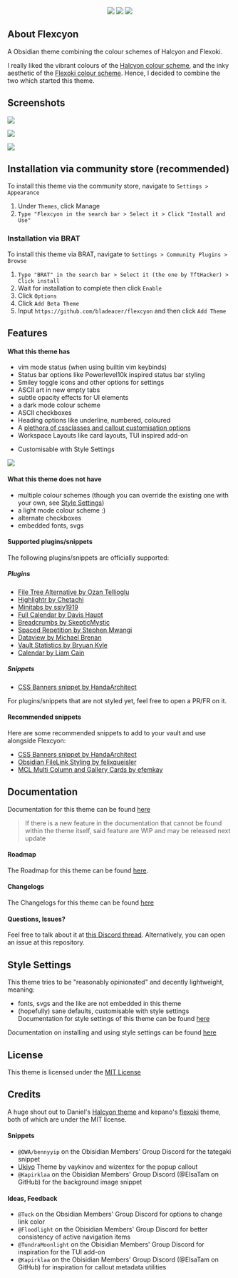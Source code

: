<p align="center">
    <img src="https://img.shields.io/badge/downloads-400+-6E4E9B?style=for-the-badge&logo=obsidian&color=%23483699">
    <img src="https://img.shields.io/github/license/bladeacer/flexcyon?style=for-the-badge">
    <img src="https://img.shields.io/github/v/release/bladeacer/flexcyon?style=for-the-badge&sort=semver">
</p>

## About Flexcyon
A Obsidian theme combining the colour schemes of Halcyon and Flexoki.

I really liked the vibrant colours of the [Halcyon colour scheme](https://halcyon-theme.netlify.app/), and the inky aesthetic of the [Flexoki colour scheme](https://stephango.com/flexoki). Hence, I decided to combine the two which started this theme.

## Screenshots
![](./docs/screenshots/showcase1.png)

![](./docs/screenshots/showcase2.png)

![](./docs/screenshots/showcase3.png)

## Installation via community store (recommended)
To install this theme via the community store, navigate to  `Settings > Appearance`
1. Under `Themes`, click Manage
2. `Type "Flexcyon in the search bar > Select it > Click "Install and Use"`

### Installation via BRAT
To install this theme via BRAT, navigate to `Settings > Community Plugins > Browse` 
1. `Type "BRAT" in the search bar > Select it (the one by TftHacker) > Click install`
2. Wait for installation to complete then click `Enable`
3. Click `Options`
4. Click `Add Beta Theme`
5. Input `https://github.com/bladeacer/flexcyon` and then click `Add Theme`

## Features
#### What this theme has
- vim mode status (when using builtin vim keybinds)
- Status bar options like Powerlevel10k inspired status bar styling
- Smiley toggle icons and other options for settings
- ASCII art in new empty tabs
- subtle opacity effects for UI elements
- a dark mode colour scheme
- ASCII checkboxes 
- Heading options like underline, numbered, coloured
- A [plethora of cssclasses and callout customisation options](https://github.com/bladeacer/flexcyon/tree/master/docs/cssclasses.md)
- Workspace Layouts like card layouts, TUI inspired add-on
<!-- - Configure left and right sidebar background images -->
- Customisable with Style Settings


![](./docs/screenshots/ascii_checkboxes1.png)


#### What this theme does not have
- multiple colour schemes (though you can override the existing one with your own, see [Style Settings](#style-settings))
- a light mode colour scheme :)
- alternate checkboxes
- embedded fonts, svgs

#### Supported plugins/snippets
The following plugins/snippets are officially supported:
##### Plugins
- [File Tree Alternative by Ozan Tellioglu](https://github.com/ozntel/file-tree-alternative)
- [Highlightr by Chetachi](https://github.com/chetachiezikeuzor/Highlightr-Plugin)
- [Minitabs by ssjy1919](https://github.com/ssjy1919/Obsidian-minitabs)
- [Full Calendar by Davis Haupt](https://github.com/obsidian-community/obsidian-full-calendar)
- [Breadcrumbs by SkepticMystic](https://github.com/SkepticMystic/breadcrumbs)
- [Spaced Repetition by Stephen Mwangi](https://github.com/st3v3nmw/obsidian-spaced-repetition)
- [Dataview by Michael Brenan](https://github.com/blacksmithgu/obsidian-dataview)
- [Vault Statistics by Bryuan Kyle](https://github.com/bkyle/obsidian-vault-statistics-plugin)
- [Calendar by Liam Cain](https://github.com/liamcain/obsidian-calendar-plugin)

##### Snippets
- [CSS Banners snippet by HandaArchitect](https://github.com/HandaArchitect/obsidian-banner-snippet)

For plugins/snippets that are not styled yet, feel free to open a PR/FR on it.

#### Recommended snippets
Here are some recommended snippets to add to your vault and use alongside Flexcyon:
- [CSS Banners snippet by HandaArchitect](https://github.com/HandaArchitect/obsidian-banner-snippet)
- [Obsidian FileLink Styling by felixqueisler](https://github.com/felixqueisler/Obsidian-FileLink-Styling)
- [MCL Multi Column and Gallery Cards by efemkay](https://github.com/efemkay/obsidian-modular-css-layout)

## Documentation
Documentation for this theme can be found [here](https://github.com/bladeacer/flexcyon/tree/master/docs/docs.md)
> If there is a new feature in the documentation that cannot be found within the theme itself, said feature are WIP and may be released next update

#### Roadmap
The Roadmap for this theme can be found [here](https://github.com/bladeacer/flexcyon/tree/master/docs/roadmap.md).

#### Changelogs
The Changelogs for this theme can be found [here](https://github.com/bladeacer/flexcyon/tree/master/docs/changelogs.md)

#### Questions, Issues?
Feel free to talk about it at [this Discord thread](https://discord.com/channels/686053708261228577/1338130333698359357). Alternatively, you can open an issue at this repository.

## Style Settings
This theme tries to be "reasonably opinionated" and decently lightweight, meaning:
- fonts, svgs and the like are not embedded in this theme
- (hopefully) sane defaults, customisable with style settings
Documentation for style settings of this theme can be found [here](https://github.com/bladeacer/flexcyon/tree/master/docs/style_settings.md)

Documentation on installing and using style settings can be found [here](https://github.com/mgmeyers/obsidian-style-settings)

## License
This theme is licensed under the [MIT License](https://github.com/bladeacer/flexcyon/blob/master/LICENSE)

## Credits
A huge shout out to Daniel's [Halcyon theme](https://github.com/dbarenholz/halcyon-obsidian) and kepano's [flexoki](https://github.com/kepano/flexoki-obsidian) theme, both of which are under the MIT license.

#### Snippets
- `@OWA/bennyyip` on the Obisidian Members' Group Discord for the tategaki snippet
- [Ukiyo](https://github.com/technerium/obsidian-ukiyo) Theme by vaykinov and wizentex for the popup callout
- `@Kapirklaa` on the Obisidian Members' Group Discord (@ElsaTam on GitHub) for the background image snippet

#### Ideas, Feedback
- `@Tuck` on the Obsidian Members' Group Discord for options to change link color
- `@Floodlight` on the Obisidian Members' Group Discord for better consistency of active navigation items
- `@TundraMoonlight` on the Obisidian Members' Group Discord for inspiration for the TUI add-on
- `@Kapirklaa` on the Obisidian Members' Group Discord (@ElsaTam on GitHub) for inspiration for callout metadata utilities